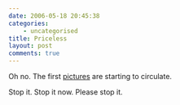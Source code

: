 ```yaml
---
date: 2006-05-18 20:45:38
categories:
    - uncategorised
title: Priceless
layout: post
comments: true
---
```

Oh no. The first
[pictures](http://www.flickr.com/photos/70276096@N00/148721879/) are
starting to circulate.

Stop it. Stop it now. Please stop it.
